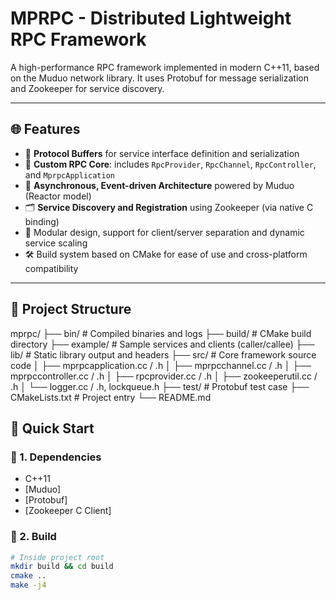 # MPRPC - Distributed Lightweight RPC Framework

A high-performance RPC framework implemented in modern C++11, based on the Muduo network library. It uses Protobuf for message serialization and Zookeeper for service discovery.

---

## 🌐 Features

- 🔌 **Protocol Buffers** for service interface definition and serialization
- 🧠 **Custom RPC Core**: includes `RpcProvider`, `RpcChannel`, `RpcController`, and `MprpcApplication`
- 🧵 **Asynchronous, Event-driven Architecture** powered by Muduo (Reactor model)
- 🗂️ **Service Discovery and Registration** using Zookeeper (via native C binding)
- 🧱 Modular design, support for client/server separation and dynamic service scaling
- 🛠️ Build system based on CMake for ease of use and cross-platform compatibility

---

## 📁 Project Structure

mprpc/
├── bin/ # Compiled binaries and logs
├── build/ # CMake build directory
├── example/ # Sample services and clients (caller/callee)
├── lib/ # Static library output and headers
├── src/ # Core framework source code
│ ├── mprpcapplication.cc / .h
│ ├── mprpcchannel.cc / .h
│ ├── mprpccontroller.cc / .h
│ ├── rpcprovider.cc / .h
│ ├── zookeeperutil.cc / .h
│ └── logger.cc / .h, lockqueue.h
├── test/ # Protobuf test case
├── CMakeLists.txt # Project entry
└── README.md

## 🚀 Quick Start

### 🔧 1. Dependencies

- C++11
- [Muduo]
- [Protobuf]
- [Zookeeper C Client]

### 🧱 2. Build

```bash
# Inside project root
mkdir build && cd build
cmake ..
make -j4
